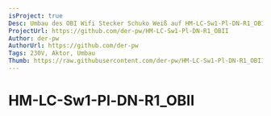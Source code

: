 ```yaml
---
isProject: true
Desc: Umbau des OBI Wifi Stecker Schuko Weiß auf HM-LC-Sw1-Pl-DN-R1_OBII
ProjectUrl: https://github.com/der-pw/HM-LC-Sw1-Pl-DN-R1_OBII
Author: der-pw
AuthorUrl: https://github.com/der-pw
Tags: 230V, Aktor, Umbau
Thumb: https://raw.githubusercontent.com/der-pw/HM-LC-Sw1-Pl-DN-R1_OBII/master/img/zwischenstecker_thumb.jpg
---
```


# HM-LC-Sw1-Pl-DN-R1_OBII
